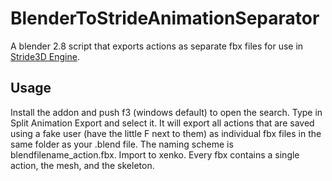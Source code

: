 # BlenderToStrideAnimationSeparator

A blender 2.8 script that exports actions as separate fbx files for use in [Stride3D Engine](https://github.com/stride3d/stride).

## Usage

Install the addon and push f3 (windows default) to open the search. Type in Split Animation Export and select it. It will export all actions that are saved using a fake user (have the little F next to them) as individual fbx files in the same folder as your .blend file. The naming scheme is blendfilename_action.fbx. Import to xenko. Every fbx contains a single action, the mesh, and the skeleton.